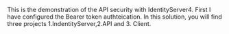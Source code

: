 This is the demonstration of the API security with IdentityServer4.
First I have configured the Bearer token authteication.
In this solution, you will find three projects 1.IndentityServer,2.API and 3. Client.
